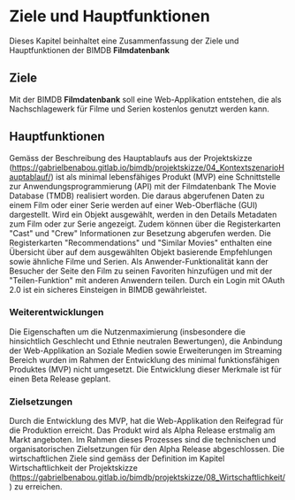 # Ziele und Hauptfunktionen

Dieses Kapitel beinhaltet eine Zusammenfassung der Ziele und Hauptfunktionen der BIMDB **Filmdatenbank**

## Ziele

Mit der BIMDB **Filmdatenbank** soll eine Web-Applikation entstehen, die als Nachschlagewerk für Filme und Serien kostenlos genutzt werden kann. 

## Hauptfunktionen

Gemäss der Beschreibung des Hauptablaufs aus der Projektskizze (https://gabrielbenabou.gitlab.io/bimdb/projektskizze/04_KontextszenarioHauptablauf/) ist als minimal lebensfähiges Produkt (MVP) eine Schnittstelle zur Anwendungsprogrammierung (API) mit der Filmdatenbank The Movie Database (TMDB) realisiert worden. Die daraus abgerufenen Daten zu einem Film oder einer Serie werden auf einer Web-Oberfläche (GUI) dargestellt. Wird ein Objekt ausgewählt, werden in den Details Metadaten zum Film oder zur Serie angezeigt. Zudem können über die Registerkarten "Cast" und "Crew" Informationen zur Besetzung abgerufen werden. Die Registerkarten "Recommendations" und "Similar Movies" enthalten eine Übersicht über auf dem ausgewählten Objekt basierende Empfehlungen sowie ähnliche Filme und Serien. Als Anwender-Funktionalität kann der Besucher der Seite den Film zu seinen Favoriten hinzufügen und mit der "Teilen-Funktion" mit anderen Anwendern teilen. Durch ein Login mit OAuth 2.0 ist ein sicheres Einsteigen in BIMDB gewährleistet.

### Weiterentwicklungen

Die Eigenschaften um die Nutzenmaximierung (insbesondere die hinsichtlich Geschlecht und Ethnie neutralen Bewertungen), die Anbindung der Web-Applikation an Soziale Medien sowie Erweiterungen im Streaming Bereich wurden im Rahmen der Entwicklung des minimal funktionsfähigen Produktes (MVP) nicht umgesetzt. Die Entwicklung dieser Merkmale ist für einen Beta Release geplant.

### Zielsetzungen

Durch die Entwicklung des MVP, hat die Web-Applikation den Reifegrad für die Produktion erreicht. Das Produkt wird als Alpha Release erstmalig am Markt angeboten. Im Rahmen dieses Prozesses sind die technischen und organisatorischen Zielsetzungen für den Alpha Release abgeschlossen. Die wirtschaftlichen Ziele sind gemäss der Definition im Kapitel Wirtschaftlichkeit der Projektskizze (https://gabrielbenabou.gitlab.io/bimdb/projektskizze/08_Wirtschaftlichkeit/) zu erreichen.
